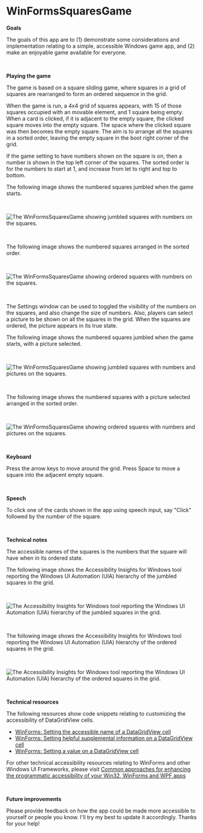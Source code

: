 # WinFormsSquaresGame

**Goals**

The goals of this app are to (1) demonstrate some considerations and implementation relating to a simple, accessible Windows game app, and (2) make an enjoyable game available for everyone.

&nbsp;

**Playing the game**

The game is based on a square sliding game, where squares in a grid of squares are rearranged to form an ordered sequence in the grid.

When the game is run, a 4x4 grid of squares appears, with 15 of those squares occupied with an movable element, and 1 square being empty. When a card is clicked, if it is adjacent to the empty square, the clicked square moves into the empty square. The space where the clicked square was then becomes the empty square. The aim is to arrange all the squares in a sorted order, leaving the empty square in the boot right corner of the grid.

If the game setting to have numbers shown on the square is on, then a number is shown in the top left corner of the squares. The sorted order is for the numbers to start at 1, and increase from let to right and top to bottom. 

The following image shows the numbered squares jumbled when the game starts.

&nbsp;

![The WinFormsSquaresGame showing jumbled squares with numbers on the squares.](WinFormsMatchingGame/WinFormsSquaresGame/Screenshots/NumbersJumbled.png)

&nbsp;

The following image shows the numbered squares arranged in the sorted order.

&nbsp;

![The WinFormsSquaresGame showing ordered squares with numbers on the squares.](WinFormsMatchingGame/WinFormsSquaresGame/Screenshots/NumbersOrdered.png)

&nbsp;

The Settings window can be used to toggled the visibility of the numbers on the squares, and also change the size of numbers. Also, players can select a picture to be shown on all the squares in the grid. When the squares are ordered, the picture appears in its true state.

The following image shows the numbered squares jumbled when the game starts, with a picture selected.

&nbsp;

![The WinFormsSquaresGame showing jumbled squares with numbers and pictures on the squares.](WinFormsMatchingGame/WinFormsSquaresGame/Screenshots/PicturesJumbled.png)

&nbsp;

The following image shows the numbered squares with a picture selected arranged in the sorted order.

&nbsp;

![The WinFormsSquaresGame showing ordered squares with numbers and pictures on the squares.](WinFormsMatchingGame/WinFormsSquaresGame/Screenshots/PicturesOrdered.png)

&nbsp;

**Keyboard**

Press the arrow keys to move around the grid. Press Space to move a square into the adjacent empty square.

&nbsp;

**Speech**

To click one of the cards shown in the app using speech input, say "Click" followed by the number of the square.

&nbsp;

**Technical notes**

The accessible names of the squares is the numbers that the square will have when in its ordered state.

The following image shows the Accessibility Insights for Windows tool reporting the Windows UI Automation (UIA) hierarchy of the jumbled squares in the grid.

&nbsp;

![The Accessibility Insights for Windows tool reporting the Windows UI Automation (UIA) hierarchy of the jumbled squares in the grid.](WinFormsMatchingGame/WinFormsSquaresGame/Screenshots/PicturesJumbledUIA.png)

&nbsp;

The following image shows the Accessibility Insights for Windows tool reporting the Windows UI Automation (UIA) hierarchy of the ordered squares in the grid.

&nbsp;

![The Accessibility Insights for Windows tool reporting the Windows UI Automation (UIA) hierarchy of the ordered squares in the grid.](WinFormsMatchingGame/WinFormsSquaresGame/Screenshots/PicturesOrderedUIA.png)

&nbsp;

**Technical resources**

The following resources show code snippets relating to customizing the accessibility of DataGridView cells.
- [WinForms: Setting the accessible name of a DataGridView cell](https://docs.microsoft.com/en-us/accessibility-tools-docs/items/WinForms/DataItem_Name) 
- [WinForms: Setting helpful supplemental information on a DataGridView cell](https://docs.microsoft.com/en-us/accessibility-tools-docs/items/WinForms/DataItem_HelpText) 
- [WinForms: Setting a value on a DataGridView cell](https://docs.microsoft.com/en-us/accessibility-tools-docs/items/WinForms/DataItem_ValueValue) 

For other technical accessibility resources relating to WinForms and other Windows UI Frameworks, please visit 
[Common approaches for enhancing the programmatic accessibility of your Win32, WinForms and WPF apps](https://www.linkedin.com/pulse/common-approaches-enhancing-programmatic-your-win32-winforms-barker)

&nbsp;

**Future improvements**

Please provide feedback on how the app could be made more accessible to yourself or people you know. I'll try my best to update it accordingly. Thanks for your help!

